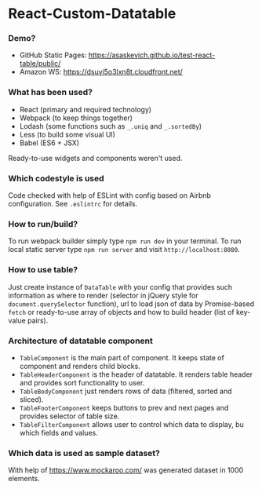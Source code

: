 # React-Custom-Datatable

### Demo?
- GitHub Static Pages: https://asaskevich.github.io/test-react-table/public/
- Amazon WS: https://dsuvi5o3lxn8t.cloudfront.net/

### What has been used?
- React (primary and required technology)
- Webpack (to keep things together)
- Lodash (some functions such as `_.uniq` and `_.sortedBy`)
- Less (to build some visual UI)
- Babel (ES6 + JSX)

Ready-to-use widgets and components weren't used.

### Which codestyle is used
Code checked with help of ESLint with config based on Airbnb configuration. See `.eslintrc` for details.

### How to run/build?
To run webpack builder simply type `npm run dev` in your terminal. To run local static server type `npm run server` and visit `http://localhost:8080`.

### How to use table?
Just create instance of `DataTable` with your config that provides such information as where to render (selector in jQuery style for `document.querySelector` function), url to load json of data by Promise-based `fetch` or ready-to-use array of objects and how to build header (list of key-value pairs).

### Architecture of datatable component
- `TableComponent` is the main part of component. It keeps state of component and renders child blocks.
- `TableHeaderComponent` is the header of datatable. It renders table header and provides sort functionality to user.
- `TableBodyComponent` just renders rows of data (filtered, sorted and sliced).
- `TableFooterComponent` keeps buttons to prev and next pages and provides selector of table size.
- `TableFilterComponent` allows user to control which data to display, bu which fields and values.

### Which data is used as sample dataset?
With help of https://www.mockaroo.com/ was generated dataset in 1000 elements.

